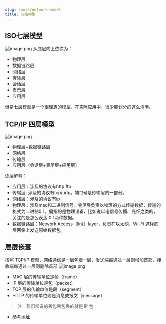 ```yaml
---
slug: /note/network-model
title: 网络模型
---
```

## ISO七层模型
![image.png](http://images.leyla.top/note/20250321095721039.png)
从底层向上依次为：
- 物理层
- 数据链路层
- 网络层
- 传输层
- 会话层
- 表示层
- 应用层


但是七层模型是一个很理想的模型，在实际应用中，很少能划分的这么清晰。

## TCP/IP 四层模型
![image.png](http://images.leyla.top/note/20250321095734680.png)

- 物理层+数据链路层
- 网络层
- 传输层
- 应用层（会话层+表示层+应用层）

逐层解释：
- 应用层：涉及的协议有http ftp
- 传输层: 涉及的协议有tcp/udp。端口号是传输层的一部分。
- 网络层：涉及的协议有ip
- 物理层：涉及mac和二进制信号。物理层负责以物理的方式传输数据，传输的格式为二进制0 1。偏指的是物理设备，比如说以电信号传播、光纤之类的，关注的是怎么表达 0 1两种数据。
- 数据链路层：Network Access（link）layer，负责在以太网、Wi-Fi 这样底层网络上发送原始数据包。
## 层层嵌套
按照 TCP/IP 模型，网络通信是一层包着一层，发送端每通过一层则增加首部，接收端每通过一层则删除首部
![image.png](http://images.leyla.top/note/20250321095635421.png)
- MAC 层的传输单位是帧（frame）
- IP 层的传输单位是包（packet）
- TCP 层的传输单位是段（segment）
- HTTP 的传输单位则是消息或报文（message）

> 注：我们常说的丢包丢包丢的就是 IP 包




- [参考地址](https://segmentfault.com/a/1190000041744070)
